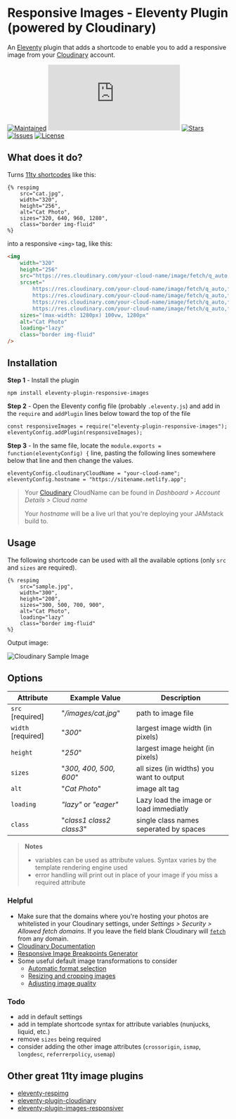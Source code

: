 # Responsive Images - Eleventy Plugin (powered by Cloudinary)
An [Eleventy](https://11ty.dev) plugin that adds a shortcode to enable you to add a responsive image from your [Cloudinary](https://cloudinary.com/invites/lpov9zyyucivvxsnalc5/xdosfzqjnaqemyshp52j) account.

[![Maintained](https://img.shields.io/maintenance/yes/2021?style=for-the-badge)](https://github.com/adamculpepper)
[![Size](https://img.shields.io/github/size/adamculpepper/eleventy-plugin-responsive-images/.eleventy.js?label=Size&style=for-the-badge)](https://github.com/adamculpepper/eleventy-plugin-responsive-images/blob/master/.eleventy.js)
[![Stars](https://img.shields.io/github/stars/adamculpepper/eleventy-plugin-responsive-images?style=for-the-badge)](https://github.com/adamculpepper/eleventy-plugin-responsive-images/stargazers)
[![Issues](https://img.shields.io/github/issues/adamculpepper/eleventy-plugin-responsive-images?style=for-the-badge)](https://github.com/adamculpepper/eleventy-plugin-responsive-images/issues)
[![License](https://img.shields.io/github/license/adamculpepper/eleventy-plugin-responsive-images?style=for-the-badge)](https://github.com/adamculpepper/eleventy-plugin-responsive-images/blob/master/LICENSE)

## What does it do?
Turns [11ty shortcodes](https://www.11ty.io/docs/shortcodes/) like this:

``` nunjucks
{% respimg
    src="cat.jpg",
    width="320",
    height="256",
    alt="Cat Photo",
    sizes="320, 640, 960, 1280",
    class="border img-fluid"
%}
```

into a responsive `<img>` tag, like this:

```html
<img
    width="320"
    height="256"
    src="https://res.cloudinary.com/your-cloud-name/image/fetch/q_auto,f_auto,w_320/https://domain.com/cat.jpg"
    srcset="
        https://res.cloudinary.com/your-cloud-name/image/fetch/q_auto,f_auto,w_320/https://domain.com/cat.jpg 320w,
        https://res.cloudinary.com/your-cloud-name/image/fetch/q_auto,f_auto,w_640/https://domain.com/cat.jpg 640w,
        https://res.cloudinary.com/your-cloud-name/image/fetch/q_auto,f_auto,w_960/https://domain.com/cat.jpg 960w,
        https://res.cloudinary.com/your-cloud-name/image/fetch/q_auto,f_auto,w_1280/https://domain.com/cat.jpg 1280w"
    sizes="(max-width: 1280px) 100vw, 1280px"
    alt="Cat Photo"
    loading="lazy"
    class="border img-fluid"
/>
```

## Installation

**Step 1** - Install the plugin
```
npm install eleventy-plugin-responsive-images
```

**Step 2** - Open the Eleventy config file (probably `.eleventy.js`) and add in the `require` and `addPlugin` lines below toward the top of the file
```
const responsiveImages = require("eleventy-plugin-responsive-images");
eleventyConfig.addPlugin(responsiveImages);
```

**Step 3** - In the same file, locate the `module.exports = function(eleventyConfig) {` line, pasting the following lines somewhere below that line and then change the values.
```
eleventyConfig.cloudinaryCloudName = "your-cloud-name";
eleventyConfig.hostname = "https://sitename.netlify.app";
```

> Your [Cloudinary](https://cloudinary.com/invites/lpov9zyyucivvxsnalc5/xdosfzqjnaqemyshp52j) CloudName can be found in *Dashboard > Account Details > Cloud name*
>
> Your *hostname* will be a live url that you're deploying your JAMstack build to. 



## Usage
The following shortcode can be used with all the available options (only `src` and `sizes` are required).

```
{% respimg
    src="sample.jpg",
    width="300",
    height="200",
    sizes="300, 500, 700, 900",
    alt="Cat Photo",
    loading="lazy"
    class="border img-fluid"
%}
```

Output image:

<img src="https://res.cloudinary.com/demo/image/upload/w_300,h_200,c_crop/sample.jpg" alt="Cloudinary Sample Image">


## Options
| Attribute | Example Value | Description | 
| ------ | ------ | ------ |
| `src` [required] | "*/images/cat.jpg*" | path to image file
| `width` [required] | "*300*" | largest image width (in pixels)
| `height` | "*250*" | largest image height (in pixels)
| `sizes` | "*300, 400, 500, 600*" | all sizes (in widths) you want to output
| `alt` | "*Cat Photo*" | image alt tag
| `loading` | *"lazy"* or *"eager"* | Lazy load the image or load immediatly
| `class` | "*class1 class2 class3*" | single class names seperated by spaces
> **Notes**
> - variables can be used as attribute values. Syntax varies by the template rendering engine used
> - error handling will print out in place of your image if you miss a required attribute

### Helpful
- Make sure that the domains where you're hosting your photos are whitelisted in your Cloudinary settings, under *Settings > Security > Allowed fetch domains*. If you leave the field blank Cloudinary will [`fetch`](https://cloudinary.com/documentation/fetch_remote_images#remote_image_fetch_url) from any domain.
- [Cloudinary Documentation](https://cloudinary.com/documentation)
- [Responsive Image Breakpoints Generator](http://responsivebreakpoints.com)
- Some useful default image transformations to consider
	- [Automatic format selection](https://cloudinary.com/documentation/image_transformations#automatic_format_selection)
	- [Resizing and cropping images](https://cloudinary.com/documentation/image_transformations#resizing_and_cropping_images)
	- [Adjusting image quality](https://cloudinary.com/documentation/image_transformations#adjusting_image_quality)

### Todo
- add in default settings
- add in template shortcode syntax for attribute variables (nunjucks, liquid, etc.)
- remove `sizes` being required
- consider adding the other image attributes (`crossorigin`, `ismap`, `longdesc`, `referrerpolicy`, `usemap`)

## Other great 11ty image plugins
- [eleventy-respimg](https://github.com/eeeps/eleventy-respimg)
- [eleventy-plugin-cloudinary](https://github.com/juanfernandes/eleventy-plugin-cloudinary)
- [eleventy-plugin-images-responsiver](https://github.com/nhoizey/images-responsiver)

